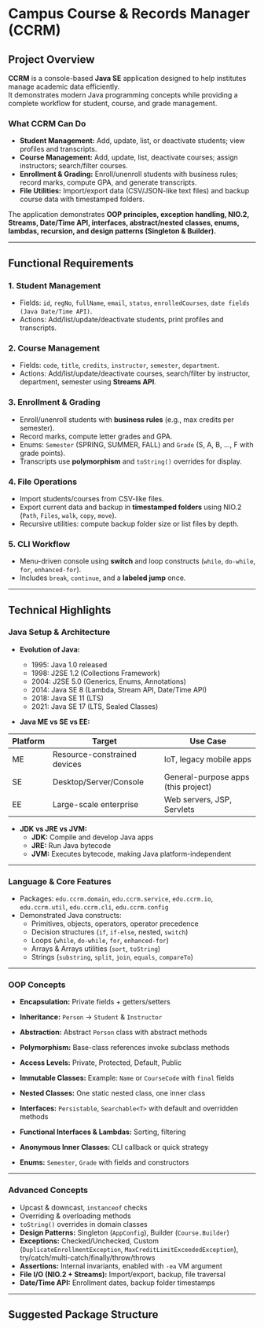 # Campus Course & Records Manager (CCRM)

## Project Overview
**CCRM** is a console-based **Java SE** application designed to help institutes manage academic data efficiently.  
It demonstrates modern Java programming concepts while providing a complete workflow for student, course, and grade management.

### What CCRM Can Do
- **Student Management:** Add, update, list, or deactivate students; view profiles and transcripts.  
- **Course Management:** Add, update, list, deactivate courses; assign instructors; search/filter courses.  
- **Enrollment & Grading:** Enroll/unenroll students with business rules; record marks, compute GPA, and generate transcripts.  
- **File Utilities:** Import/export data (CSV/JSON-like text files) and backup course data with timestamped folders.  

The application demonstrates **OOP principles, exception handling, NIO.2, Streams, Date/Time API, interfaces, abstract/nested classes, enums, lambdas, recursion, and design patterns (Singleton & Builder).**

---

## Functional Requirements

### 1. Student Management
- Fields: `id`, `regNo`, `fullName`, `email`, `status`, `enrolledCourses`, `date fields (Java Date/Time API)`.  
- Actions: Add/list/update/deactivate students, print profiles and transcripts.

### 2. Course Management
- Fields: `code`, `title`, `credits`, `instructor`, `semester`, `department`.  
- Actions: Add/list/update/deactivate courses, search/filter by instructor, department, semester using **Streams API**.

### 3. Enrollment & Grading
- Enroll/unenroll students with **business rules** (e.g., max credits per semester).  
- Record marks, compute letter grades and GPA.  
- Enums: `Semester` (SPRING, SUMMER, FALL) and `Grade` (S, A, B, …, F with grade points).  
- Transcripts use **polymorphism** and `toString()` overrides for display.

### 4. File Operations
- Import students/courses from CSV-like files.  
- Export current data and backup in **timestamped folders** using NIO.2 (`Path`, `Files`, `walk`, `copy`, `move`).  
- Recursive utilities: compute backup folder size or list files by depth.  

### 5. CLI Workflow
- Menu-driven console using **switch** and loop constructs (`while`, `do-while`, `for`, `enhanced-for`).  
- Includes `break`, `continue`, and a **labeled jump** once.  

---

## Technical Highlights

### Java Setup & Architecture
- **Evolution of Java:**  
  - 1995: Java 1.0 released  
  - 1998: J2SE 1.2 (Collections Framework)  
  - 2004: J2SE 5.0 (Generics, Enums, Annotations)  
  - 2014: Java SE 8 (Lambda, Stream API, Date/Time API)  
  - 2018: Java SE 11 (LTS)  
  - 2021: Java SE 17 (LTS, Sealed Classes)  

- **Java ME vs SE vs EE:**  

| Platform | Target | Use Case |
|----------|--------|----------|
| ME | Resource-constrained devices | IoT, legacy mobile apps |
| SE | Desktop/Server/Console | General-purpose apps (this project) |
| EE | Large-scale enterprise | Web servers, JSP, Servlets |

- **JDK vs JRE vs JVM:**  
  - **JDK:** Compile and develop Java apps  
  - **JRE:** Run Java bytecode  
  - **JVM:** Executes bytecode, making Java platform-independent  

---

### Language & Core Features
- Packages: `edu.ccrm.domain`, `edu.ccrm.service`, `edu.ccrm.io`, `edu.ccrm.util`, `edu.ccrm.cli`, `edu.ccrm.config`  
- Demonstrated Java constructs:
  - Primitives, objects, operators, operator precedence  
  - Decision structures (`if`, `if-else`, nested, `switch`)  
  - Loops (`while`, `do-while`, `for`, `enhanced-for`)  
  - Arrays & Arrays utilities (`sort`, `toString`)  
  - Strings (`substring`, `split`, `join`, `equals`, `compareTo`)  

---

### OOP Concepts
- **Encapsulation:** Private fields + getters/setters  
- **Inheritance:** `Person` → `Student` & `Instructor`  
- **Abstraction:** Abstract `Person` class with abstract methods  
- **Polymorphism:** Base-class references invoke subclass methods  

- **Access Levels:** Private, Protected, Default, Public  
- **Immutable Classes:** Example: `Name` or `CourseCode` with `final` fields  
- **Nested Classes:** One static nested class, one inner class  
- **Interfaces:** `Persistable`, `Searchable<T>` with default and overridden methods  
- **Functional Interfaces & Lambdas:** Sorting, filtering  
- **Anonymous Inner Classes:** CLI callback or quick strategy  
- **Enums:** `Semester`, `Grade` with fields and constructors  

---

### Advanced Concepts
- Upcast & downcast, `instanceof` checks  
- Overriding & overloading methods  
- `toString()` overrides in domain classes  
- **Design Patterns:** Singleton (`AppConfig`), Builder (`Course.Builder`)  
- **Exceptions:** Checked/Unchecked, Custom (`DuplicateEnrollmentException`, `MaxCreditLimitExceededException`), try/catch/multi-catch/finally/throw/throws  
- **Assertions:** Internal invariants, enabled with `-ea` VM argument  
- **File I/O (NIO.2 + Streams):** Import/export, backup, file traversal  
- **Date/Time API:** Enrollment dates, backup folder timestamps  

---

## Suggested Package Structure
